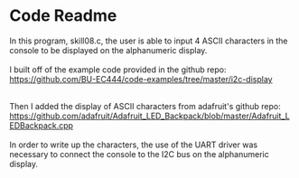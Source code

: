 # Code Readme

In this program, skill08.c, the user is able to input 4 ASCII characters in the console to be displayed on the alphanumeric display.  <br/>
 <br/>
I built off of the example code provided in the github repo:  <br/>
https://github.com/BU-EC444/code-examples/tree/master/i2c-display <br/>
 <br/>
 
Then I added the display of ASCII characters from adafruit's github repo: <br/>
https://github.com/adafruit/Adafruit_LED_Backpack/blob/master/Adafruit_LEDBackpack.cpp <br/>
<br/> In order to write up the characters, the use of the UART driver was necessary to connect the console to the I2C bus on the alphanumeric display.
